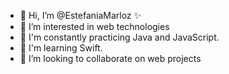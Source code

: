 - 👋 Hi, I’m @EstefaniaMarloz ✨
- 👀 I’m interested in web technologies
- 🌱 I'm constantly practicing Java and JavaScript.
- 📱 I'm learning Swift.
- 💞️ I’m looking to collaborate on web projects
